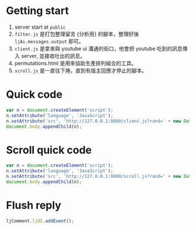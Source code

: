 # Getting start

1. server start at `public`
2. `filter.js` 是打包整理留言 {分析用} 的腳本，整理好後 `ljAi.messages.output` 即可。
3. `client.js` 是拿來與 youtube ui 溝通的街口，他會把 youtube 吃到的訊息傳入 server, 並接收吐出的訊息。
4. permutations.html 是用來協助生產排列組合的工具。
5. `scroll.js` 是一直往下捲，直到有版主回應才停止的腳本。

# Quick code

```js
var n = document.createElement('script');
n.setAttribute('language', 'JavaScript');
n.setAttribute('src', 'http://127.0.0.1:8000/client.js?rand=' + new Date().getTime());
document.body.appendChild(n);
```

# Scroll quick code

```js
var n = document.createElement('script');
n.setAttribute('language', 'JavaScript');
n.setAttribute('src', 'http://127.0.0.1:8000/scroll.js?rand=' + new Date().getTime());
document.body.appendChild(n);
```

# Flush reply

```js
ljComment.ljUI.addEvent();
```